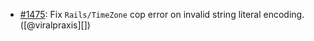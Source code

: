 * [#1475](https://github.com/rubocop/rubocop-rails/pull/1475): Fix `Rails/TimeZone` cop error on invalid string literal encoding. ([@viralpraxis][])
